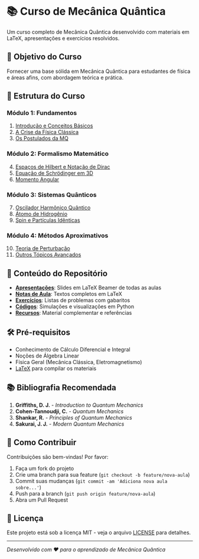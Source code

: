 # 📚 Curso de Mecânica Quântica

Um curso completo de Mecânica Quântica desenvolvido com materiais em LaTeX, apresentações e exercícios resolvidos.

## 🎯 Objetivo do Curso
Fornecer uma base sólida em Mecânica Quântica para estudantes de física e áreas afins, com abordagem teórica e prática.

## 📖 Estrutura do Curso

### Módulo 1: Fundamentos
1. [Introdução e Conceitos Básicos](apresentacoes/aula-01-fundamentos/)
2. [A Crise da Física Clássica](apresentacoes/aula-02-crise-classica/)
3. [Os Postulados da MQ](apresentacoes/aula-03-postulados/)

### Módulo 2: Formalismo Matemático
4. [Espaços de Hilbert e Notação de Dirac](apresentacoes/aula-04-formalismo-matematico/)
5. [Equação de Schrödinger em 3D](apresentacoes/aula-05-schrodinger-3d/)
6. [Momento Angular](apresentacoes/aula-06-momento-angular/)

### Módulo 3: Sistemas Quânticos
7. [Oscilador Harmônico Quântico](apresentacoes/aula-07-oscillador-harmonico/)
8. [Átomo de Hidrogênio](apresentacoes/aula-08-atomo-hidrogenio/)
9. [Spin e Partículas Idênticas](apresentacoes/aula-09-spin/)

### Módulo 4: Métodos Aproximativos
10. [Teoria de Perturbação](apresentacoes/aula-10-perturbacao/)
11. [Outros Tópicos Avançados](apresentacoes/aula-11-topicos-avancados/)

## 📁 Conteúdo do Repositório

- **[Apresentações](apresentacoes/)**: Slides em LaTeX Beamer de todas as aulas
- **[Notas de Aula](notas-aula/)**: Textos completos em LaTeX
- **[Exercícios](exercicios/)**: Listas de problemas com gabaritos
- **[Códigos](exemplos-codigo/)**: Simulações e visualizações em Python
- **[Recursos](recursos/)**: Material complementar e referências

## 🛠 Pré-requisitos

- Conhecimento de Cálculo Diferencial e Integral
- Noções de Álgebra Linear
- Física Geral (Mecânica Clássica, Eletromagnetismo)
- [LaTeX](https://www.latex-project.org/) para compilar os materiais

## 📚 Bibliografia Recomendada

1. **Griffiths, D. J.** - *Introduction to Quantum Mechanics*
2. **Cohen-Tannoudji, C.** - *Quantum Mechanics*
3. **Shankar, R.** - *Principles of Quantum Mechanics*
4. **Sakurai, J. J.** - *Modern Quantum Mechanics*

## 🤝 Como Contribuir

Contribuições são bem-vindas! Por favor:
1. Faça um fork do projeto
2. Crie uma branch para sua feature (`git checkout -b feature/nova-aula`)
3. Commit suas mudanças (`git commit -am 'Adiciona nova aula sobre...'`)
4. Push para a branch (`git push origin feature/nova-aula`)
5. Abra um Pull Request

## 📄 Licença

Este projeto está sob a licença MIT - veja o arquivo [LICENSE](LICENSE) para detalhes.

---

*Desenvolvido com ❤️ para o aprendizado de Mecânica Quântica*
